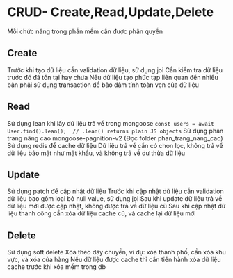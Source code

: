 # CRUD- Create,Read,Update,Delete

Mỗi chức năng trong phần mềm cần được phân quyền

## Create
Trước khi tạo dữ liệu cần validation dữ liệu, sử dụng joi
Cần kiểm tra dữ liệu trước đó đã tồn tại hay chưa
Nếu dữ liệu tạo phức tạp liên quan đến nhiều bản phải sử dụng transaction để bảo đảm tính toàn vẹn của dữ liệu

## Read
Sử dụng lean khi lấy dữ liệu trả về trong mongoose
`const users = await User.find().lean();  // .lean() returns plain JS objects`
Sử dụng phân trang nâng cao mongoose-pagnition-v2 (Đọc folder phan_trang_nang_cao)
Sử dụng redis để cache dữ liệu
Dữ liệu trả về cần có chọn lọc, không trả về dữ liệu bảo mật như mật khẩu, và không trả về dư thừa dữ liệu

## Update
Sử dụng patch để cập nhật dữ liệu
Trước khi cập nhật dữ liệu cần validation dữ liệu bao gồm loại bỏ null value, sử dụng joi
Sau khi update dữ liệu trả về dữ liệu mới được cập nhật, không được trả về dữ liệu cũ
Sau khi cập nhật dữ liệu thành công cần xóa dữ liệu cache cũ, và cache lại dữ liệu mới

## Delete
Sử dụng soft delete
Xóa theo dây chuyền, ví dụ: xóa thành phố, cần xóa khu vực, và xóa cửa hàng
Nếu dữ liệu được cache thì cần tiến hành xóa dữ liệu cache trước khi xóa mềm trong db
